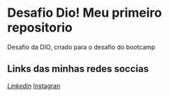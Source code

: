 # Desafio Dio! Meu primeiro repositorio 
Desafio da DIO, criado para o desafio do bootcamp

## Links das minhas redes soccias
[*Linkedin*](https://www.linkedin.com/in/victor-librelon-inacio-942ab211a/)  [Instagran](https://www.instagram.com/vitlibrelon/)
